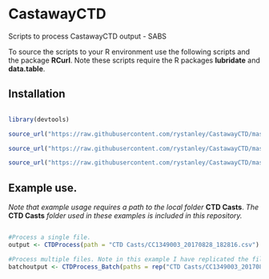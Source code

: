 # CastawayCTD
Scripts to process CastawayCTD output - SABS

To source the scripts to your R environment use the following scripts and the package **RCurl**. Note these scripts require the R packages **lubridate** and **data.table**.

## Installation

```r

library(devtools)

source_url("https://raw.githubusercontent.com/rystanley/CastawayCTD/master/code/CTDProcess.R") #parsing script

source_url("https://raw.githubusercontent.com/rystanley/CastawayCTD/master/code/CTDProcessBatchProcess.R") #batch processing script

source_url("https://raw.githubusercontent.com/rystanley/CastawayCTD/master/code/ctd_check.R") #script for checking whether casts are valid
```

## Example use. 

*Note that example usage requires a path to the local folder* **CTD Casts**. *The* **CTD Casts** *folder used in these examples is included in this repository.* 

```r

#Process a single file.
output <- CTDProcess(path = "CTD Casts/CC1349003_20170828_182816.csv")

#Process multiple files. Note in this example I have replicated the file path to the example CTD cast to mirror how the function would handle a vector of paths.
batchoutput <- CTDProcess_Batch(paths = rep("CTD Casts/CC1349003_20170828_182816.csv",3))

```